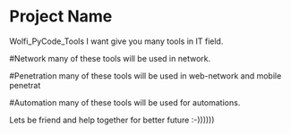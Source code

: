 # Project Name

Wolfi_PyCode_Tools
I want give you many tools in IT field.

#Network
many of these tools will be used in network.

#Penetration
many of these tools will be used in web-network and mobile penetrat

#Automation
many of these tools will be used for automations.

Lets be friend and help together for better future :-))))))

